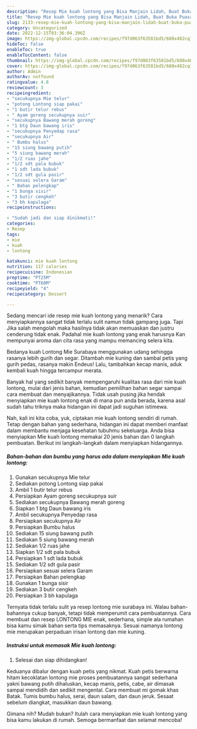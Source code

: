 ```yaml
---
description: "Resep Mie kuah lontong yang Bisa Manjain Lidah, Buat Buka Puasa Bisa Manjain Lidah"
title: "Resep Mie kuah lontong yang Bisa Manjain Lidah, Buat Buka Puasa Bisa Manjain Lidah"
slug: 2133-resep-mie-kuah-lontong-yang-bisa-manjain-lidah-buat-buka-puasa-bisa-manjain-lidah
category: Uncategorized
date: 2022-12-15T03:36:04.396Z
image: https://img-global.cpcdn.com/recipes/f97d063f63581bd5/680x482cq70/mie-kuah-lontong-foto-resep-utama.jpg
hideToc: false
enableToc: true
enableTocContent: false
thumbnail: https://img-global.cpcdn.com/recipes/f97d063f63581bd5/680x482cq70/mie-kuah-lontong-foto-resep-utama.jpg
cover: https://img-global.cpcdn.com/recipes/f97d063f63581bd5/680x482cq70/mie-kuah-lontong-foto-resep-utama.jpg
author: Admin
authorAv: notfound
ratingvalue: 4.8
reviewcount: 3
recipeingredient:
- "secukupnya Mie telur"
- "potong Lontong siap pakai"
- "1 butir telur rebus"
- " Ayam goreng secukupnya suir"
- "secukupnya Bawang merah goreng"
- "1 btg Daun bawang iris"
- "secukupnya Penyedap rasa"
- "secukupnya Air"
- " Bumbu halus"
- "15 siung bawang putih"
- "5 siung bawang merah"
- "1/2 ruas jahe"
- "1/2 sdt pala bubuk"
- "1 sdt lada bubuk"
- "1/2 sdt gula pasir"
- "sesuai selera Garam"
- " Bahan pelengkap"
- "1 bunga sisir"
- "3 butir cengkeh"
- "3 bh kapulaga"
recipeinstructions:

- "Sudah jadi dan siap dinikmati!"
categories:
- Resep
tags:
- mie
- kuah
- lontong

katakunci: mie kuah lontong 
nutrition: 117 calories
recipecuisine: Indonesian
preptime: "PT25M"
cooktime: "PT60M"
recipeyield: "4"
recipecategory: Dessert

---
```



Sedang mencari ide resep mie kuah lontong yang menarik? Cara menyiapkannya sangat tidak terlalu sulit namun tidak gampang juga. Tapi Jika salah mengolah maka hasilnya tidak akan memuaskan dan justru cenderung tidak enak. Padahal mie kuah lontong yang enak harusnya Kan mempunyai aroma dan cita rasa yang mampu memancing selera kita.


Bedanya kuah Lontong Mie Surabaya menggunakan udang sehingga rasanya lebih gurih dan segar. Ditambah mie kuning dan sambal petis yang gurih pedas, rasanya makin Endeus! Lalu, tambahkan kecap manis, aduk kembali kuah hingga tercampur merata.

Banyak hal yang sedikit banyak mempengaruhi kualitas rasa dari mie kuah lontong, mulai dari jenis bahan, kemudian pemilihan bahan segar sampai cara membuat dan menyajikannya. Tidak usah pusing jika hendak menyiapkan mie kuah lontong enak di mana pun anda berada, karena asal sudah tahu triknya maka hidangan ini dapat jadi suguhan istimewa.


Nah, kali ini kita coba, yuk, ciptakan mie kuah lontong sendiri di rumah. Tetap dengan bahan yang sederhana, hidangan ini dapat memberi manfaat dalam membantu menjaga kesehatan tubuhmu sekeluarga. Anda bisa menyiapkan Mie kuah lontong memakai 20 jenis bahan dan 0 langkah pembuatan. Berikut ini langkah-langkah dalam menyiapkan hidangannya.

<!--inarticleads1-->

##### Bahan-bahan dan bumbu yang harus ada dalam menyiapkan Mie kuah lontong:

1. Gunakan secukupnya Mie telur
1. Sediakan potong Lontong siap pakai
1. Ambil 1 butir telur rebus
1. Persiapkan  Ayam goreng secukupnya suir
1. Sediakan secukupnya Bawang merah goreng
1. Siapkan 1 btg Daun bawang iris
1. Ambil secukupnya Penyedap rasa
1. Persiapkan secukupnya Air
1. Persiapkan  Bumbu halus
1. Sediakan 15 siung bawang putih
1. Sediakan 5 siung bawang merah
1. Sediakan 1/2 ruas jahe
1. Siapkan 1/2 sdt pala bubuk
1. Persiapkan 1 sdt lada bubuk
1. Sediakan 1/2 sdt gula pasir
1. Persiapkan sesuai selera Garam
1. Persiapkan  Bahan pelengkap
1. Gunakan 1 bunga sisir
1. Sediakan 3 butir cengkeh
1. Persiapkan 3 bh kapulaga


Ternyata tidak terlalu sulit ya resep lontong mie surabaya ini. Walau bahan-bahannya cukup banyak, tetapi tidak memperumit cara pembuatannya. Cara membuat dan resep LONTONG MIE enak, sederhana, simple ala rumahan bisa kamu simak bahan serta tips memasaknya. Sesuai namanya lontong mie merupakan perpaduan irisan lontong dan mie kuning. 

<!--inarticleads2-->

##### Instruksi untuk memasak Mie kuah lontong:


1. Selesai dan siap dihidangkan!

Keduanya dibalur dengan kuah petis yang nikmat. Kuah petis berwarna hitam kecoklatan lontong mie proses pembuatannya sangat sederhana yakni bawang putih dihaluskan, kecap manis, petis, cabe, air dimasak sampai mendidih dan sedikit mengental. Cara membuat mi gomak khas Batak. Tumis bumbu halus, serai, daun salam, dan daun jeruk. Sesaat sebelum diangkat, masukkan daun bawang. 

Gimana nih? Mudah bukan? Itulah cara menyiapkan mie kuah lontong yang bisa kamu lakukan di rumah. Semoga bermanfaat dan selamat mencoba!
